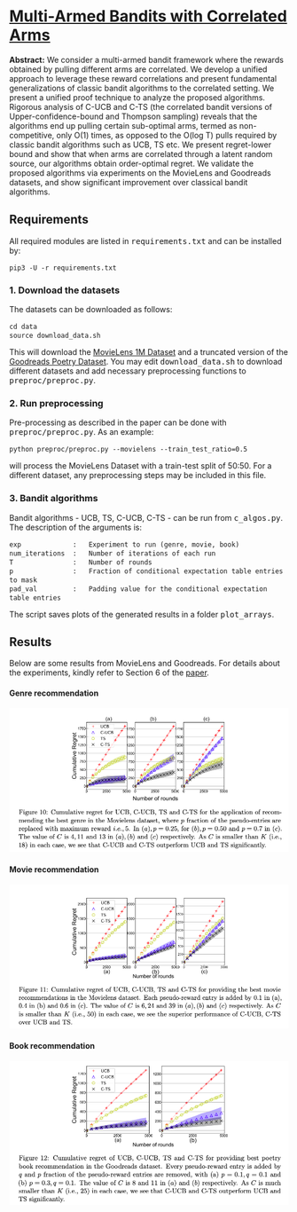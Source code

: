 <!-- Ctrl+Shift+M renders it -->
# [Multi-Armed Bandits with Correlated Arms](https://arxiv.org/abs/1911.03959)

<!-- Note that most of the old code was written in Python 2 to kindly feel free to point out any incompatibility to me/raise a PR. -->

**Abstract:** We consider a multi-armed bandit framework where the rewards obtained by pulling different arms are correlated. We develop a unified approach to leverage these reward correlations and present fundamental generalizations of classic bandit algorithms to the correlated setting. We present a unified proof technique to analyze the proposed algorithms. Rigorous analysis of C-UCB and C-TS (the correlated bandit versions of Upper-confidence-bound and Thompson sampling) reveals that the algorithms end up pulling certain sub-optimal arms, termed as non-competitive, only O(1) times, as opposed to the O(log T) pulls required by classic bandit algorithms such as UCB, TS etc. We present regret-lower bound and show that when arms are correlated through a latent random source, our algorithms obtain order-optimal regret. We validate the proposed algorithms via experiments on the MovieLens and Goodreads datasets, and show significant improvement over classical bandit algorithms.

## Requirements
All required modules are listed in <tt>requirements.txt</tt> and can be installed by:
````
pip3 -U -r requirements.txt
````
### 1. Download the datasets
The datasets can be downloaded as follows:
````
cd data
source download_data.sh
````
This will download the [MovieLens 1M Dataset](https://grouplens.org/datasets/movielens/1m/) and a truncated version of the [Goodreads Poetry Dataset](https://sites.google.com/eng.ucsd.edu/ucsdbookgraph/home). You may edit <tt> download_data.sh</tt> to download different datasets and add necessary preprocessing functions to <tt>preproc/preproc.py</tt>.

### 2. Run preprocessing

Pre-processing as described in the paper can be done with <tt>preproc/preproc.py</tt>. As an example:
```
python preproc/preproc.py --movielens --train_test_ratio=0.5
```
will process the MovieLens Dataset with a train-test split of 50:50. For a different dataset, any preprocessing steps may be included in this file.

### 3. Bandit algorithms

Bandit algorithms - UCB, TS, C-UCB, C-TS - can be run from <tt>c_algos.py</tt>. The description of the arguments is:
```
exp             :   Experiment to run (genre, movie, book)
num_iterations  :   Number of iterations of each run
T               :   Number of rounds
p               :   Fraction of conditional expectation table entries to mask
pad_val         :   Padding value for the conditional expectation table entries
```
The script saves plots of the generated results in a folder <tt>plot_arrays</tt>.

## Results
Below are some results from MovieLens and Goodreads. For details about the experiments, kindly refer to Section 6 of the [paper](https://arxiv.org/abs/1911.03959).

#### Genre recommendation
<p align=center>
<img src="img/genres_results.png" width=800>
</p>

#### Movie recommendation
<p align=center>
<img src="img/movies_results.png" width=800>
</p>

#### Book recommendation
<p align=center>
<img src="img/books_results.png" width=800>
</p>
